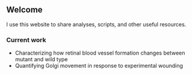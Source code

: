 ## Welcome

I use this website to share analyses, scripts, and other useful resources.



### Current work 

- Characterizing how retinal blood vessel formation changes between mutant and wild type 
- Quantifying Golgi movement in response to experimental wounding
